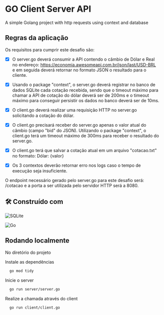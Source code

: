 
# GO Client Server API

A simple Golang project with http requests using context and database

## Regras da aplicação

Os requisitos para cumprir este desafio são:
 
- [x] O server.go deverá consumir a API contendo o câmbio de Dólar e Real no endereço: https://economia.awesomeapi.com.br/json/last/USD-BRL e em seguida deverá retornar no formato JSON o resultado para o cliente.
 
- [x] Usando o package "context", o server.go deverá registrar no banco de dados SQLite cada cotação recebida, sendo que o timeout máximo para chamar a API de cotação do dólar deverá ser de 200ms e o timeout máximo para conseguir persistir os dados no banco deverá ser de 10ms.

- [x] O client.go deverá realizar uma requisição HTTP no server.go solicitando a cotação do dólar.

- [x] O client.go precisará receber do server.go apenas o valor atual do câmbio (campo "bid" do JSON). Utilizando o package "context", o client.go terá um timeout máximo de 300ms para receber o resultado do server.go.
  
- [x] O client.go terá que salvar a cotação atual em um arquivo "cotacao.txt" no formato: Dólar: {valor}

- [x] Os 3 contextos deverão retornar erro nos logs caso o tempo de execução seja insuficiente.
 
O endpoint necessário gerado pelo server.go para este desafio será: /cotacao e a porta a ser utilizada pelo servidor HTTP será a 8080.

## 🛠 Construído com
![SQLite](https://img.shields.io/badge/sqlite-%2307405e.svg?style=for-the-badge&logo=sqlite&logoColor=white)

![Go](https://img.shields.io/badge/go-%2300ADD8.svg?style=for-the-badge&logo=go&logoColor=white)
## Rodando localmente

No diretório do projeto

Instale as dependências

```bash
  go mod tidy
```

Inicie o server

```bash
  go run server/server.go
```

Realize a chamada através do client

```bash
  go run client/client.go
```

